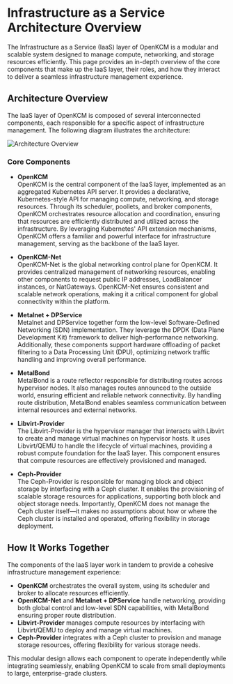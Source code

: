 # Infrastructure as a Service Architecture Overview

The Infrastructure as a Service (IaaS) layer of OpenKCM is a modular and scalable system designed to manage compute,
networking, and storage resources efficiently. This page provides an in-depth overview of the core components that 
make up the IaaS layer, their roles, and how they interact to deliver a seamless infrastructure management experience.

## Architecture Overview

The IaaS layer of OpenKCM is composed of several interconnected components, each responsible for a specific aspect 
of infrastructure management. The following diagram illustrates the architecture:

![Architecture Overview](/architecture-overview.png)

### Core Components

- **OpenKCM**  
  OpenKCM is the central component of the IaaS layer, implemented as an aggregated Kubernetes API server. It provides 
  a declarative, Kubernetes-style API for managing compute, networking, and storage resources. Through its scheduler, 
  poollets, and broker components, OpenKCM orchestrates resource allocation and coordination, ensuring that resources 
  are efficiently distributed and utilized across the infrastructure. By leveraging Kubernetes' API extension 
  mechanisms, OpenKCM offers a familiar and powerful interface for infrastructure management, serving as the backbone 
  of the IaaS layer.

- **OpenKCM-Net**  
  OpenKCM-Net is the global networking control plane for OpenKCM. It provides centralized management of networking 
  resources, enabling other components to request public IP addresses, LoadBalancer instances, or NatGateways. 
  OpenKCM-Net ensures consistent and scalable network operations, making it a critical component for global 
  connectivity within the platform.

- **Metalnet + DPService**  
  Metalnet and DPService together form the low-level Software-Defined Networking (SDN) implementation. They leverage 
  the DPDK (Data Plane Development Kit) framework to deliver high-performance networking. Additionally, these 
  components support hardware offloading of packet filtering to a Data Processing Unit (DPU), optimizing network 
  traffic handling and improving overall performance.

- **MetalBond**  
  MetalBond is a route reflector responsible for distributing routes across hypervisor nodes. It also manages routes 
  announced to the outside world, ensuring efficient and reliable network connectivity. By handling route distribution, 
  MetalBond enables seamless communication between internal resources and external networks.

- **Libvirt-Provider**  
  The Libvirt-Provider is the hypervisor manager that interacts with Libvirt to create and manage virtual machines on 
  hypervisor hosts. It uses Libvirt/QEMU to handle the lifecycle of virtual machines, providing a robust compute 
  foundation for the IaaS layer. This component ensures that compute resources are effectively provisioned and managed.

- **Ceph-Provider**  
  The Ceph-Provider is responsible for managing block and object storage by interfacing with a Ceph cluster. It enables 
  the provisioning of scalable storage resources for applications, supporting both block and object storage needs. 
  Importantly, OpenKCM does not manage the Ceph cluster itself—it makes no assumptions about how or where the Ceph 
  cluster is installed and operated, offering flexibility in storage deployment.

## How It Works Together

The components of the IaaS layer work in tandem to provide a cohesive infrastructure management experience:

- **OpenKCM** orchestrates the overall system, using its scheduler and broker to allocate resources efficiently.
- **OpenKCM-Net** and **Metalnet + DPService** handle networking, providing both global control and low-level SDN 
  capabilities, with MetalBond ensuring proper route distribution.
- **Libvirt-Provider** manages compute resources by interfacing with Libvirt/QEMU to deploy and manage virtual machines.
- **Ceph-Provider** integrates with a Ceph cluster to provision and manage storage resources, offering flexibility 
  for various storage needs.

This modular design allows each component to operate independently while integrating seamlessly, enabling OpenKCM to 
scale from small deployments to large, enterprise-grade clusters.
